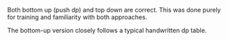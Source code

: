 Both bottom up (push dp) and top down are correct. This was done purely for training and familiarity with both approaches.

The bottom-up version closely follows a typical handwritten dp table.
